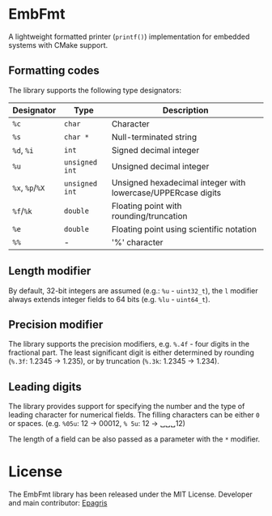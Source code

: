 # EmbFmt

A lightweight formatted printer (`printf()`) implementation for embedded systems with CMake support.

## Formatting codes

The library supports the following type designators:

| Designator      | Type           | Description                                                  |
| --------------- | -------------- | ------------------------------------------------------------ |
| `%c`            | `char`         | Character                                                    |
| `%s`            | `char *`       | Null-terminated string                                       |
| `%d`, `%i`      | `int`          | Signed decimal integer                                       |
| `%u`            | `unsigned int` | Unsigned decimal integer                                     |
| `%x`, `%p`/`%X` | `unsigned int` | Unsigned hexadecimal integer with lowercase/UPPERcase digits |
| `%f`/`%k`       | `double`       | Floating point with rounding/truncation                      |
| `%e`            | `double`       | Floating point using scientific notation                     |
| `%%`            | -              | '%' character                                                |

## Length modifier

By default, 32-bit integers are assumed (e.g.: `%u` - `uint32_t`), the `l` modifier always extends integer fields to 64 bits (e.g. `%lu` - `uint64_t`).

## Precision modifier

The library supports the precision modifiers, e.g. `%.4f` - four digits in the fractional part. The least significant digit is either determined by rounding (`%.3f`: 1.2345 -> 1.235), or by truncation (`%.3k`: 1.2345 -> 1.234).

## Leading digits

The library provides support for specifying the number and the type of leading character for numerical fields. The filling characters can be either `0` or spaces. (e.g. `%05u`: 12 -> 00012, `% 5u`: 12 -> ␣␣␣12)

The length of a field can be also passed as a parameter with the `*` modifier.

# License

The EmbFmt library has been released under the MIT License. Developer and main contributor: [Epagris](https://github.com/epagris)
